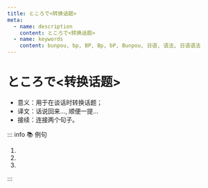 ```yaml
---
title: ところで<转换话题>
meta:
  - name: description
    content: ところで<转换话题>
  - name: keywords
    content: bunpou, bp, BP, Bp, bP, Bunpou, 日语, 语法, 日语语法
---
```


# ところで<转换话题>

* 意义：用于在谈话时转换话题；
* 译文：话说回来..., 顺便一提...
* 接续：连接两个句子。

::: info :books: 例句

1. <grammer-content id='1-6-4-0' sentence="[鄭/てい]さん[偉/えら]いですね。**ところで**、ご[家族/かぞく]はお[元気/げんき]でしたか。" trans='小郑真了不起。话说回来，你家里人还好吧？' />
2. <grammer-content id='1-6-4-1' sentence="[今日/きょう]はお[疲/つか]れ[様/さま]でした。**ところで**、[週末/しゅうまつ]はどこかに[出/で]かけますか。" trans='今天辛苦啦。顺便一提，周末有没有要去的地方？' />
3. <grammer-content id='1-6-4-2' sentence="[来週/らいしゅう]また[発表/はっぴょう]がありますね。**ところで**、[王/おう]さんは[今日/きょう]いませんね。" trans='下周又有发表了。话说回来，小王今天不在呢。' />

:::
